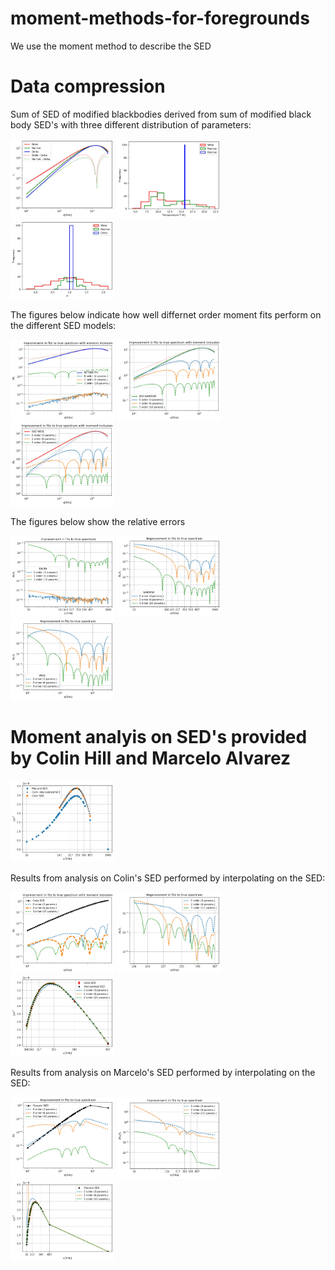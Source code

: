 # moment-methods-for-foregrounds

We use the moment method to describe the SED 

# Data compression

Sum of SED of modified blackbodies derived from sum of modified black body SED's with three different distribution of parameters:

<img src="https://github.com/adityarotti/moment-methods-for-foregrounds/blob/master/figures/data_compression/model_sed.jpeg" alt="Alpha distribution" width="33%" ></img>
<img src="https://github.com/adityarotti/moment-methods-for-foregrounds/blob/master/figures/data_compression/T_distribution.jpeg" alt="T distribution" width="33%"></img>
<img src="https://github.com/adityarotti/moment-methods-for-foregrounds/blob/master/figures/data_compression/alpha_distribution.jpeg" alt="Alpha distribution" width="33%"></img>


The figures below indicate how well differnet order moment fits perform on the different SED models:

<img src="https://github.com/adityarotti/moment-methods-for-foregrounds/blob/master/figures/data_compression/improvement_in_fits_delta_sed.jpeg" alt="Alpha distribution" width="33%"></img>
<img src="https://github.com/adityarotti/moment-methods-for-foregrounds/blob/master/figures/data_compression/improvement_in_fits_narrow_sed.jpeg" alt="Alpha distribution" width="33%"></img>
<img src="https://github.com/adityarotti/moment-methods-for-foregrounds/blob/master/figures/data_compression/improvement_in_fits_wide_sed.jpeg" alt="Alpha distribution" width="33%"></img>

The figures below show the relative errors

<img src="https://github.com/adityarotti/moment-methods-for-foregrounds/blob/master/figures/data_compression/relative_error_with_taylor_order_delta_sed.jpeg" alt="Alpha distribution" width="33%"></img>
<img src="https://github.com/adityarotti/moment-methods-for-foregrounds/blob/master/figures/data_compression/relative_error_with_taylor_order_narrow_sed.jpeg" alt="Alpha distribution" width="33%"></img>
<img src="https://github.com/adityarotti/moment-methods-for-foregrounds/blob/master/figures/data_compression/relative_error_with_taylor_order_wide_sed.jpeg" alt="Alpha distribution" width="33%"></img>


# Moment analyis on SED's provided by Colin Hill and Marcelo Alvarez

<img src="https://github.com/adityarotti/moment-methods-for-foregrounds/blob/master/figures/colin_marcelo_sed/intensity_spectrum_data.jpeg" alt="Alpha distribution" width="33%"></img>

Results from analysis on Colin's SED performed by interpolating on the SED:

<img src="https://github.com/adityarotti/moment-methods-for-foregrounds/blob/master/figures/colin_marcelo_sed/improvement_in_fits_colin_sed.jpeg" alt="Alpha distribution" width="33%"></img>
<img src="https://github.com/adityarotti/moment-methods-for-foregrounds/blob/master/figures/colin_marcelo_sed/relative_error_with_taylor_order_colin_sed.jpeg" alt="Alpha distribution" width="33%"></img>
<img src="https://github.com/adityarotti/moment-methods-for-foregrounds/blob/master/figures/colin_marcelo_sed/inu_fit_with_taylor_order_colin_sed.jpeg" alt="Alpha distribution" width="33%"></img>

Results from analysis on Marcelo's SED performed by interpolating on the SED:

<img src="https://github.com/adityarotti/moment-methods-for-foregrounds/blob/master/figures/colin_marcelo_sed/improvement_in_fits_marcelo_sed.jpeg" alt="Alpha distribution" width="33%"></img>
<img src="https://github.com/adityarotti/moment-methods-for-foregrounds/blob/master/figures/colin_marcelo_sed/relative_error_with_taylor_order_marcelo_sed.jpeg" alt="Alpha distribution" width="33%"></img>
<img src="https://github.com/adityarotti/moment-methods-for-foregrounds/blob/master/figures/colin_marcelo_sed/inu_fit_with_taylor_order_marcelo_sed.jpeg" alt="Alpha distribution" width="33%"></img>

